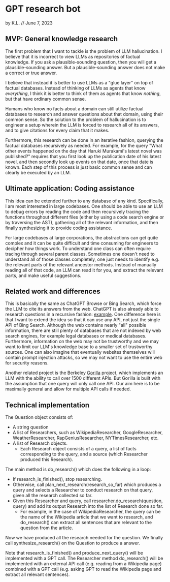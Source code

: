 # GPT research bot

by K.L. // June 7, 2023

## MVP: General knowledge research

The first problem that I want to tackle is the problem of LLM hallucination. I
believe that it is incorrect to view LLMs as repositories of factual knowledge.
If you ask a plausible-sounding question, then you will get a plausible-sounding
answer. But a plausible-sounding answer does not make a correct or true answer.

I believe that instead it is better to use LLMs as a "glue layer" on top of
factual databases. Instead of thinking of LLMs as agents that know _everything_,
I think it is better to think of them as agents that know _nothing_, but that
have ordinary common sense.

Humans who know no facts about a domain can still utilize factual databases to
research and answer questions about that domain, using their common sense. So
the solution to the problem of hallucination is to engineer a setup wherein the
LLM is forced to research all of its answers, and to give citations for every
claim that it makes.

Furthermore, this research can be done in an iterative fashion, querying the
factual databases recursively as needed. For example, for the query "What other
events happened on the day that Haruki Murakami's latest novel was published?"
requires that you first look up the publication date of his latest novel, and
then secondly look up events on that date, once that date is known. Each step of
this process is just basic common sense and can clearly be executed by an LLM.

## Ultimate application: Coding assistance

This idea can be extended further to any database of any kind. Specifically, I
am most interested in large codebases. One should be able to use an LLM to debug
errors by reading the code and then recursively tracing the functions throughout
different files (either by using a code search engine or by traversing the AST),
gathering all of the relevant information, and then finally synthesizing it to
provide coding assistance.

For large codebases at large corporations, the abstractions can get quite
complex and it can be quite difficult and time consuming for engineers to
decipher how things work. To understand one class can often require tracing
through several parent classes. Sometimes one doesn't need to understand all of
those classes completely, one just needs to identify e.g. the relevant parts of
the relevant ancestor methods. Instead of manually reading all of that code, an
LLM can read it for you, and extract the relevant parts, and make useful
suggestions.

## Related work and differences

This is basically the same as ChatGPT Browse or Bing Search, which force the LLM
to cite its answers from the web. ChatGPT is also already able to research
questions in a recursive fashion:
[example](https://chat.openai.com/share/1c2a4082-d566-4e0f-9477-a44e9865b2c6).
One difference here is that I want to extend the idea so that it can use any
API, not just the single API of Bing Search. Although the web contains nearly
"all" possible information, there are still plenty of databases that are not
indexed by web search engines, for example legal databases or medical databases.
Furthermore, information on the web may not be trustworthy and we may want to
limit our LLM's knowledge base to a smaller set of trustworthy sources. One can
also imagine that eventually websites themselves will contain prompt injection
attacks, so we may not want to use the entire web for security reasons.

Another related project is the Berkeley
[Gorilla](https://gorilla.cs.berkeley.edu/) project, which implements an LLM
with the ability to call over 1500 different APIs. But Gorilla is built with the
assumption that one query will only call one API. Our aim here is to be
maximally general and allow for multiple API calls if needed.

## Technical implementation

The Question object consists of:

- A string question
- A list of Researchers, such as WikipediaResearcher, GoogleResearcher,
  WeatherResearcher, RapGeniusResearcher, NYTimesResearcher, etc.
- A list of Research objects.
  - Each Research object consists of a query, a list of facts corresponding to
    the query, and a source (which Researcher produced this Research).

The main method is do_research() which does the following in a loop:

- If research_is_finished(), stop researching.
- Otherwise, call plan_next_research(research_so_far) which produces a query and
  selects a Researcher to conduct research on that query, given all the research
  collected so far.
- Given this Researcher and query, call researcher.do_research(question, query)
  and add its output Research into the list of Research done so far.
  - For example, in the case of WikipediaResearcher, the query can be the name
    of the Wikipedia article that we want to research, and do_research() can
    extract all sentences that are relevant to the question from the article.

Now we have produced all the research needed for the question. We finally call
synthesize_research() on the Question to produce a answer.

Note that research_is_finished() and produce_next_query() will be implemented
with a GPT call. The Researcher method do_research() will be implemented with an
external API call (e.g. reading from a Wikipedia page) combined with a GPT call
(e.g. asking GPT to read the Wikipedia page and extract all relevant sentences).
